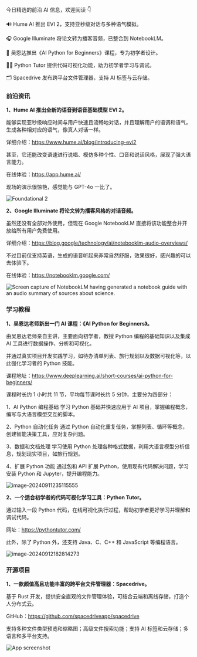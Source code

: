 今日精选的前沿 AI 信息，欢迎阅读 👇

🔊 Hume AI 推出 EVI 2，支持亚秒级对话与多种语气模拟。

🎧 Google Illuminate 将论文转为播客音频，已整合到 NotebookLM。

📘 吴恩达推出《AI Python for Beginners》课程，专为初学者设计。

🧑‍💻 Python Tutor 提供代码可视化功能，助力初学者学习与调试。

🗂️ Spacedrive 发布跨平台文件管理器，支持 AI 标签与云存储。



### 前沿资讯

**1、Hume AI 推出全新的语音到语音基础模型 EVI 2。**

能够实现亚秒级响应时间与用户快速且流畅地对话，并且理解用户的语调和语气，生成各种相对应的语气，像真人对话一样。

详细介绍：https://www.hume.ai/blog/introducing-evi2

甚至，它还能改变语速进行说唱、模仿多种个性、口音和说话风格，展现了强大语言能力。

在线体验：https://app.hume.ai/

现场的演示很惊艳，感觉能与 GPT-4o 一比了。

![Foundational 2](https://cdn.jsdelivr.net/gh/freelander/oss@master/ai-daily/2024-09-12/FOUNDATIONAL%202.png)

**2、Google Illuminate 将论文转为播客风格的对话音频。**

虽然还没有全部对外使用，但现在 Google NotebookLM 直接将该功能整合并开放给所有用户免费使用。

详细介绍：https://blog.google/technology/ai/notebooklm-audio-overviews/

不过目前仅支持英语，生成的语音听起来非常自然舒服，效果很好，感兴趣的可以去体验下。

在线体验：https://notebooklm.google.com/

![Screen capture of NotebookLM having generated a notebook guide with an audio summary of sources about science.](https://cdn.jsdelivr.net/gh/freelander/oss@master/ai-daily/2024-09-12/Audio_Overview-UI.width-1000.format-webp.webp)





### 学习教程

**1、吴恩达老师新出一门 AI 课程：《AI Python for Beginners》。**

由吴恩达老师亲自主讲，主要面向初学者，教授 Python 编程的基础知识以及集成 AI 工具进行数据操作、分析和可视化。

并通过真实项目开发实践学习，如待办清单列表、旅行规划以及数据可视化等，以此强化学习者的 Python 技能。

课程地址：https://www.deeplearning.ai/short-courses/ai-python-for-beginners/

课程时长约 1 小时共 11 节，平均每节课时长约 5 分钟，主要分为四部分：

1、AI Python 编程基础
学习 Python 基础并快速应用于 AI 项目，掌握编程概念，编写与大语言模型交互的脚本。

2、Python 自动化任务
通过 Python 自动化重复任务，掌握列表、循环等概念，创建智能决策工具，应对复杂问题。

3、数据和文档处理
学习使用 Python 处理各种格式数据，利用大语言模型分析信息，规划现实项目，如旅行规划。

4、扩展 Python 功能
通过包和 API 扩展 Python，使用现有代码解决问题，学习安装 Python 和 Jupyter，提升编程能力。

![image-20240911235115555](https://cdn.jsdelivr.net/gh/freelander/oss@master/ai-daily/2024-09-11/image-20240911235115555.png)



**2、一个适合初学者的代码可视化学习工具：Python Tutor。**

通过输入一段 Python 代码，在线可视化执行过程，帮助初学者更好学习并理解和调试代码。

网址：https://pythontutor.com/

此外，除了 Python 外，还支持 Java、C、C++ 和 JavaScript 等编程语言。

![image-20240912182814273](https://cdn.jsdelivr.net/gh/freelander/oss@master/ai-daily/2024-09-12/image-20240912182814273.png)

### 开源项目

**1、一款颜值高且功能丰富的跨平台文件管理器：Spacedrive。**

基于 Rust 开发，提供安全直观的文件管理体验，可结合云端和离线存储，打造个人分布式云。 

GitHub：https://github.com/spacedriveapp/spacedrive

支持多种文件类型预览和缩略图；高级文件搜索功能；支持 AI 标签和云存储；多语言和多平台支持。

![App screenshot](https://cdn.jsdelivr.net/gh/freelander/oss@master/ai-daily/2024-09-12/github-20240912195145718.webp)

